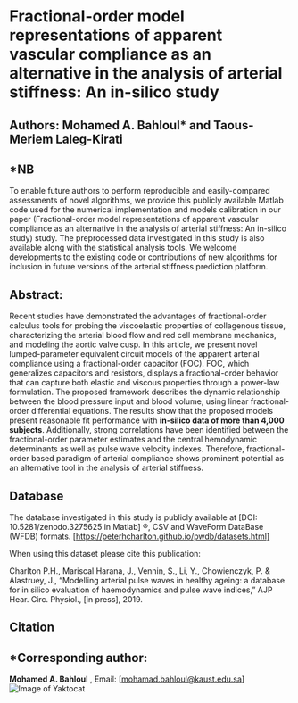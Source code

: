 # Fractional-order model representations of apparent vascular compliance as an alternative in the analysis of arterial stiffness: An in-silico study
## Authors: Mohamed A. Bahloul* and Taous-Meriem Laleg-Kirati

## *NB
To enable future authors to perform reproducible and easily-compared assessments of novel algorithms, we provide this publicly available Matlab code used for the numerical implementation and models calibration in our paper (Fractional-order model representations of apparent vascular compliance as an alternative in the analysis of arterial stiffness: An in-silico study) study. The preprocessed data investigated in this study is also available along with the statistical analysis tools. We welcome developments to the existing code or contributions of new algorithms for inclusion in future versions of the arterial stiffness prediction platform.

## Abstract:
Recent studies have demonstrated the advantages of fractional-order calculus tools for probing the viscoelastic properties of collagenous tissue, characterizing the arterial blood flow and red cell membrane mechanics, and modeling the aortic valve cusp. In this article, we present novel lumped-parameter equivalent circuit models of the apparent arterial compliance using a fractional-order capacitor (FOC). FOC, which generalizes capacitors and resistors, displays a fractional-order behavior that can capture both elastic and viscous properties through a power-law formulation. The proposed framework describes the dynamic relationship between the blood pressure input and blood volume, using linear fractional-order differential equations. The results show that the proposed models present reasonable fit performance with **in-silico data of more than 4,000 subjects**. Additionally, strong correlations have been identified between the fractional-order parameter estimates and the central hemodynamic determinants as well as pulse wave velocity indexes. Therefore, fractional-order based paradigm of arterial compliance shows prominent potential as an alternative tool in the analysis of arterial stiffness.

## Database 

The database investigated in this study is publicly available at [DOI: 10.5281/zenodo.3275625 in Matlab] ®, CSV and WaveForm DataBase (WFDB) formats. [https://peterhcharlton.github.io/pwdb/datasets.html]

When using this dataset please cite this publication:

Charlton P.H., Mariscal Harana, J., Vennin, S., Li, Y., Chowienczyk, P. & Alastruey, J., “Modelling arterial pulse waves in healthy ageing: a database for in silico evaluation of haemodynamics and pulse wave indices,” AJP Hear. Circ. Physiol., [in press], 2019.

## Citation

## *Corresponding author:
**Mohamed A. Bahloul** , Email: [mohamad.bahloul@kaust.edu.sa]
![Image of Yaktocat](https://octodex.github.com/images/yaktocat.png)



